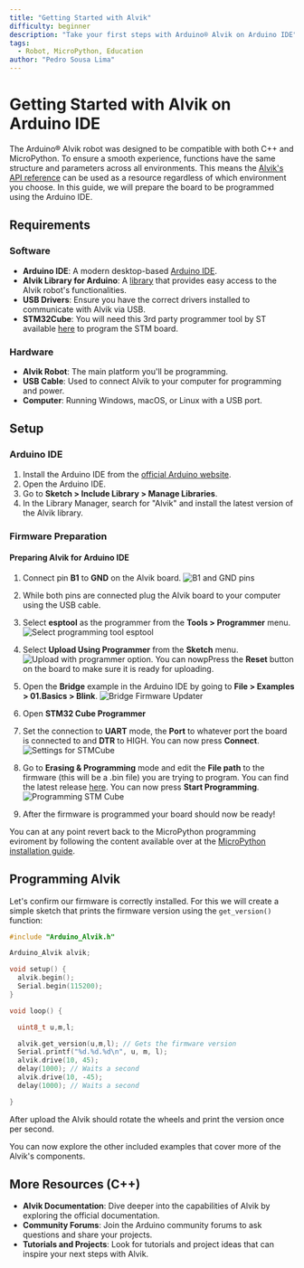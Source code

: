 ```yaml
---
title: "Getting Started with Alvik"
difficulty: beginner
description: "Take your first steps with Arduino® Alvik on Arduino IDE"
tags:
  - Robot, MicroPython, Education
author: "Pedro Sousa Lima"
---
```


# Getting Started with Alvik on Arduino IDE

The Arduino® Alvik robot was designed to be compatible with both C++ and MicroPython. To ensure a smooth experience, functions have the same structure and parameters across all environments. This means the [Alvik's API reference](https://docs.arduino.cc/tutorials/alvik/api-overview/) can be used as a resource regardless of which environment you choose. In this guide, we will prepare the board to be programmed using the Arduino IDE.

## Requirements

### Software

- **Arduino IDE**: A modern desktop-based [Arduino IDE](https://support.arduino.cc/hc/en-us/articles/360019833020-Download-and-install-Arduino-IDE).
- **Alvik Library for Arduino**: A [library](https://github.com/arduino-libraries/Arduino_Alvik) that provides easy access to the Alvik robot's functionalities.
- **USB Drivers**: Ensure you have the correct drivers installed to communicate with Alvik via USB.
- **STM32Cube**: You will need this 3rd party programmer tool by ST available [here](https://www.st.com/en/development-tools/stm32cubeprog.html) to program the STM board.

### Hardware

- **Alvik Robot**: The main platform you'll be programming.
- **USB Cable**: Used to connect Alvik to your computer for programming and power.
- **Computer**: Running Windows, macOS, or Linux with a USB port.

## Setup

### Arduino IDE

1. Install the Arduino IDE from the [official Arduino website](https://www.arduino.cc/en/software).
2. Open the Arduino IDE.
3. Go to **Sketch > Include Library > Manage Libraries**.
4. In the Library Manager, search for "Alvik" and install the latest version of the Alvik library.

### Firmware Preparation

#### Preparing Alvik for Arduino IDE

1. Connect pin **B1** to **GND** on the Alvik board.
![B1 and GND pins](assets/nano-esp32-gnd-b1.png)
3. While both pins are connected plug the Alvik board to your computer using the USB cable.
5. Select **esptool** as the programmer from the **Tools > Programmer** menu.
![Select programming tool esptool](assets/EsptoolSelection.png)
6. Select **Upload Using Programmer** from the **Sketch** menu.
![Upload with programmer option](assets/UploadWithProgrammer.png). You can nowpPress the **Reset** button on the board to make sure it is ready for uploading.
1. Open the **Bridge** example in the Arduino IDE by going to **File > Examples > 01.Basics > Blink**.
![Bridge Firmware Updater](assets/bridgeFirmware.png)
1. Open **STM32 Cube Programmer**
2.  Set the connection to **UART** mode, the **Port** to whatever port the board is connected to and **DTR** to HIGH. You can now press **Connect**.
![Settings for STMCube](assets/stmCubeSetup.png)
3.  Go to **Erasing & Programming** mode and edit the **File path** to the firmware (this will be a .bin file) you are trying to program. You can find the latest release [here](https://github.com/arduino-libraries/Arduino_Alvik/releases/tag/1.0.1). You can now press **Start Programming**.
![Programming STM Cube](assets/ProgrammingstmCube.png)


1.  After the firmware is programmed your board should now be ready!



You can at any point revert back to the MicroPython programming eviroment by following the content available over at the [MicroPython installation guide](https://docs.arduino.cc/micropython/micropython-course/course/installation/).

## Programming Alvik

Let's confirm our firmware is correctly installed. For this we will create a simple sketch that prints the firmware version using the ```get_version()``` function:

```C
#include "Arduino_Alvik.h"

Arduino_Alvik alvik;

void setup() {
  alvik.begin();
  Serial.begin(115200);
}

void loop() {

  uint8_t u,m,l;

  alvik.get_version(u,m,l); // Gets the firmware version
  Serial.printf("%d.%d.%d\n", u, m, l);
  alvik.drive(10, 45);
  delay(1000); // Waits a second
  alvik.drive(10, -45);
  delay(1000); // Waits a second

}
```

After upload the Alvik should rotate the wheels and print the version once per second.

You can now explore the other included examples that cover more of the Alvik's components.


## More Resources (C++)

- **Alvik Documentation**: Dive deeper into the capabilities of Alvik by exploring the official documentation.
- **Community Forums**: Join the Arduino community forums to ask questions and share your projects.
- **Tutorials and Projects**: Look for tutorials and project ideas that can inspire your next steps with Alvik.
